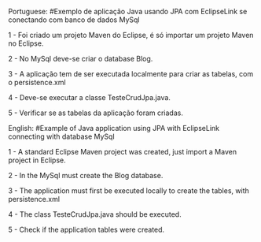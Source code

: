 ﻿Portuguese: 
#Exemplo de aplicação Java usando JPA com EclipseLink se conectando com banco de dados MySql

1 - Foi criado um projeto Maven do Eclipse, é só importar um projeto Maven no Eclipse.  

2 - No MySql deve-se criar o database Blog.

3 - A aplicação tem de ser executada localmente para criar as tabelas, com o persistence.xml 

4 - Deve-se executar a classe TesteCrudJpa.java.

5 - Verificar se as tabelas da aplicação foram criadas. 


English: 
#Example of Java application using JPA with EclipseLink connecting with database MySql

1 - A standard Eclipse Maven project was created, just import a Maven project in Eclipse.

2 - In the MySql must create the Blog database. 

3 - The application must first be executed locally to create the tables, with persistence.xml

4 - The class TesteCrudJpa.java should be executed.

5 - Check if the application tables were created.
